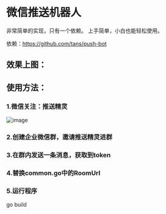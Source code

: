 # 微信推送机器人

非常简单的实现，只有一个依赖。
上手简单，小白也能轻松使用。

依赖：https://github.com/tans/push-bot

## 效果上图：

## 使用方法：

### 1.微信关注：推送精灵

![image](https://user-images.githubusercontent.com/543287/126447077-48823663-cf5d-433b-b51d-8096f634477d.png)

### 2.创建企业微信群，邀请推送精灵进群

### 3.在群内发送一条消息，获取到token

### 4.替换common.go中的RoomUrl

### 5.运行程序
go build